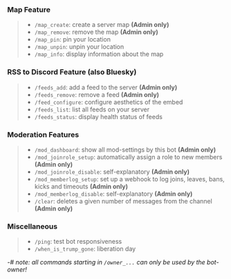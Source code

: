 ### **Map Feature**
> - `/map_create`: create a server map **(Admin only)**
> - `/map_remove`: remove the map **(Admin only)**
> - `/map_pin`: pin your location
> - `/map_unpin`: unpin your location
> - `/map_info`: display information about the map
### **RSS to Discord Feature** (also Bluesky)
> - `/feeds_add`: add a feed to the server **(Admin only)**
> - `/feeds_remove`: remove a feed **(Admin only)**
> - `/feed_configure`: configure aesthetics of the embed
> - `/feeds_list`: list all feeds on your server
> - `/feeds_status`: display health status of feeds
### **Moderation Features**
> - `/mod_dashboard`: show all mod-settings by this bot **(Admin only)**
> - `/mod_joinrole_setup`: automatically assign a role to new members **(Admin only)**
> - `/mod_joinrole_disable`: self-explanatory **(Admin only)**
> - `/mod_memberlog_setup`: set up a webhook to log joins, leaves, bans, kicks and timeouts **(Admin only)**
> - `/mod_memberlog_disable`: self-explanatory **(Admin only)**
> - `/clear`: deletes a given number of messages from the channel **(Admin only)**
### **Miscellaneous**
> - `/ping`: test bot responsiveness
> - `/when_is_trump_gone`: liberation day

-# *note: all commands starting in `/owner_...` can only be used by the bot-owner!*